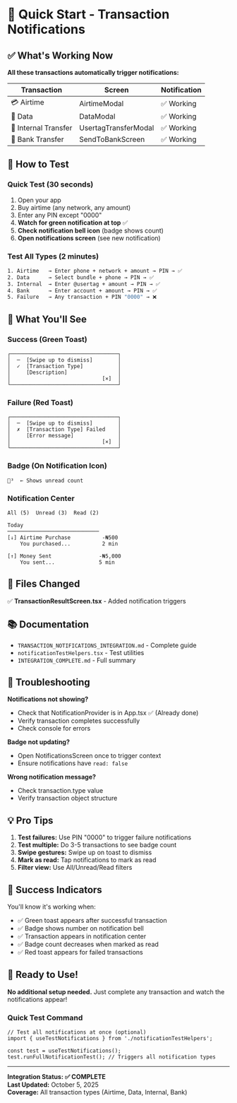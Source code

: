 # 🚀 Quick Start - Transaction Notifications

## ✅ What's Working Now

**All these transactions automatically trigger notifications:**

| Transaction | Screen | Notification |
|------------|--------|--------------|
| 💳 Airtime | AirtimeModal | ✅ Working |
| 📶 Data | DataModal | ✅ Working |
| 💸 Internal Transfer | UsertagTransferModal | ✅ Working |
| 🏦 Bank Transfer | SendToBankScreen | ✅ Working |

## 🎯 How to Test

### Quick Test (30 seconds)
1. Open your app
2. Buy airtime (any network, any amount)
3. Enter any PIN except "0000"
4. **Watch for green notification at top** ✅
5. **Check notification bell icon** (badge shows count)
6. **Open notifications screen** (see new notification)

### Test All Types (2 minutes)
```bash
1. Airtime   → Enter phone + network + amount → PIN → ✅
2. Data      → Select bundle + phone → PIN → ✅
3. Internal  → Enter @usertag + amount → PIN → ✅
4. Bank      → Enter account + amount → PIN → ✅
5. Failure   → Any transaction + PIN "0000" → ❌
```

## 📝 What You'll See

### Success (Green Toast)
```
┌──────────────────────────────────┐
│  ─  [Swipe up to dismiss]        │
│  ✓  [Transaction Type]           │
│     [Description]                │
│                             [×]  │
└──────────────────────────────────┘
```

### Failure (Red Toast)
```
┌──────────────────────────────────┐
│  ─  [Swipe up to dismiss]        │
│  ✗  [Transaction Type] Failed    │
│     [Error message]              │
│                             [×]  │
└──────────────────────────────────┘
```

### Badge (On Notification Icon)
```
🔔³  ← Shows unread count
```

### Notification Center
```
All (5)  Unread (3)  Read (2)

Today
─────────────────────────────
[↓] Airtime Purchase          -₦500
    You purchased...          2 min
    
[↑] Money Sent               -₦5,000
    You sent...              5 min
```

## 🔧 Files Changed

✅ **TransactionResultScreen.tsx** - Added notification triggers

## 📚 Documentation

- `TRANSACTION_NOTIFICATIONS_INTEGRATION.md` - Complete guide
- `notificationTestHelpers.tsx` - Test utilities
- `INTEGRATION_COMPLETE.md` - Full summary

## 🐛 Troubleshooting

**Notifications not showing?**
- Check that NotificationProvider is in App.tsx ✅ (Already done)
- Verify transaction completes successfully
- Check console for errors

**Badge not updating?**
- Open NotificationsScreen once to trigger context
- Ensure notifications have `read: false`

**Wrong notification message?**
- Check transaction.type value
- Verify transaction object structure

## 💡 Pro Tips

1. **Test failures:** Use PIN "0000" to trigger failure notifications
2. **Test multiple:** Do 3-5 transactions to see badge count
3. **Swipe gestures:** Swipe up on toast to dismiss
4. **Mark as read:** Tap notifications to mark as read
5. **Filter view:** Use All/Unread/Read filters

## 🎉 Success Indicators

You'll know it's working when:
- ✅ Green toast appears after successful transaction
- ✅ Badge shows number on notification bell
- ✅ Transaction appears in notification center
- ✅ Badge count decreases when marked as read
- ✅ Red toast appears for failed transactions

## 🚀 Ready to Use!

**No additional setup needed.** Just complete any transaction and watch the notifications appear!

### Quick Test Command
```tsx
// Test all notifications at once (optional)
import { useTestNotifications } from './notificationTestHelpers';

const test = useTestNotifications();
test.runFullNotificationTest(); // Triggers all notification types
```

---

**Integration Status: ✅ COMPLETE**  
**Last Updated:** October 5, 2025  
**Coverage:** All transaction types (Airtime, Data, Internal, Bank)
